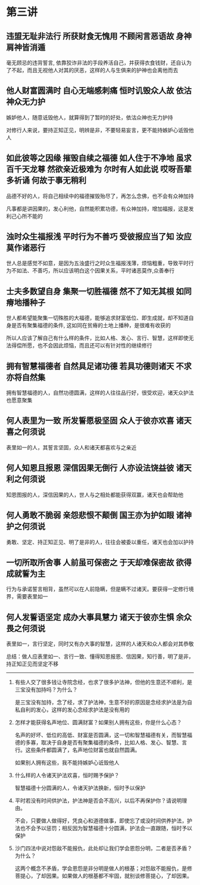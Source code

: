# 第三讲

## 违盟无耻非法行 所获财食无愧用 不顾闲言恶语故 身神肩神皆消遁
毫无顾忌的违背誓言, 依靠狡诈非法的手段养活自己，并获得衣食钱财，还自认为了不起，而且无视他人对其的厌恶，这样的人与生俱来的护神也会离他而去

## 他人财富圆满时 自心无端感刺痛 恒时讥毁众人故 依沽神众无力护
嫉妒他人，随意诋毁他人，就算得到了暂时的好处，依沽众神也无力护持

对修行人来说，要持正知正见，明辨是非，不要轻易妄言，更不能持嫉妒心诋毁他人

## 如此彼等之因缘 摧毁自续之福德 如人住于不净地 虽求百千天龙尊 然欲亲近极难为 尔时有人如此说 哎呀吾辈多祈诵 何故于事无稍利
品德不好的人，将自己相续中的福德摧毁殆尽了，再怎么念佛，也不会有众神加持

凡事都是讲因果的，发心利他，自然能积累功德，有众神加持，增加福报，这是发利己心所不能的

## 浊时众生福报浅 平时行为不善巧 受彼报应当了知 汝应莫作诸恶行
世人总是感觉不如意，是因为五浊盛行之时众生福报浅薄，烦恼粗重，导致平时行为不如法、不善巧，所以应该明白这个因果关系，平时诸恶莫作,众善奉行

## 士夫多数望自身 集聚一切胜福德 然不了知无其根 如同瘠地播种子
世人都希望能聚集一切殊胜的大福德，能够追求财富低位、即生成就，却不知道自身是否有聚集福德的条件, 这如同在贫瘠的土地上播种，是很难有收获的

所以人应该了解自己有什么样的条件，比如人格、发心、言行、智慧，这样即使无法得偿所愿，也不会因此烦恼，而且还可以有针对性的继续修行

## 拥有智慧福德者 自然具足诸功德 若具功德则诸天 不求亦将自然集
拥有智慧福德的人，自然功德圆满，这样的人往往品行好，很受欢迎，诸天众护法也愿意聚集

## 何人表里为一致 所发誓愿极坚固 众人于彼亦欢喜 诸天喜之何须说
表里如一的人，其誓言坚固，众人和诸天都喜欢与之亲近

## 何人知恩且报恩 深信因果无倒行 人亦设法饶益彼 诸天利之何须说
知恩图报的人，深信因果的人，世人与之相处都能获得双赢，诸天也会帮助他

## 何人勇敢不脆弱 亲怨悲恨不颠倒 国王亦为护如眼 诸神护之何须说
勇敢、坚定、持正知正见、明了是非的人，往往会被委以重任，诸天也会加以护持

## 一切所取所舍事 人前虽可保密之 于天却难保密故 欲得成就誓为主
行为与承诺誓言相背，虽然可以在人前隐瞒，但是瞒不过诸天。要获得一定修行境界，需要表里如一

## 何人发誓语坚定 成办大事具慧力 诸天于彼亦生惧 余众畏之何须说
表里如一，言行坚定，同时又有办大事的智慧，这样的人诸天和众人都会对其恭敬

总结：做人应表里如一、言行一致、懂得知恩报恩、信因果，知行善，明了是非，持正知正见而坚定不移

---------------------------------------------------------------

1. 有些人交了很多钱让寺院念经，也求了很多护法神，但他的生意还不顺利，是三宝没有加持吗？为什么？
    
    是三宝没有加持，念了经，求了护法神，生意不好的原因是念经求护法是为自私自利的发心，这样的发心念经求护法是没有用的

2. 怎样才能获得名声地位、圆满财富？如果别人拥有这些，你是什么心态？

    名声的好坏、低位的高低、财富是否圆满，这一切和智慧福德有关，而智慧福德的多寡，取决于自身是否有聚集福德的条件，比如人格、发心、智慧、言行。这些条件都圆满了，名声地位财富也就自然圆满。
    
    如果别人拥有这些，我不能持嫉妒心诋毁他人
    
3. 什么样的人令诸天护法欢喜，恒时赐予保护？
    
    智慧福德十分圆满的人，令诸天护法换新，恒时予以保护
    
4. 平时若没有时间供护法，护法神是否会不高兴，以后不再保护你？请说明理由。

    不会，只要做人做得好，凭良心和道德做事，即使忘了或没时间供养护法，护法也不会予以惩罚；相反因为智慧福德十分圆满，护法会一直跟随，恒时予以保护
    
5. 沙门四法中说对怨敌不能报仇，此处却让我们学会恩怨分明，二者是否矛盾？为什么？

    这两个概念不矛盾，学会恩怨是非分明是做人的根基；对怨敌不能报仇，是修菩提心，了却因果。如果做人的根基都不牢固，就别谈修菩提心，了却因果。